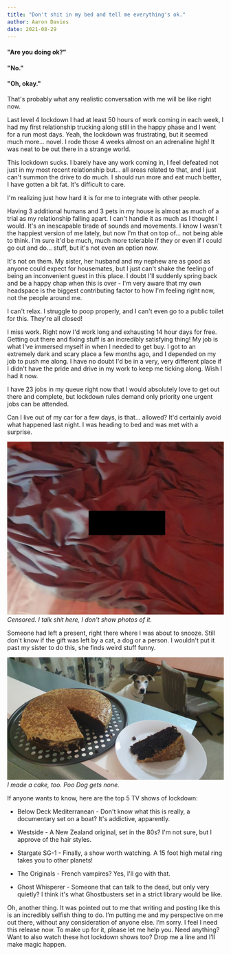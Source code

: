 ```yaml
---
title: "Don't shit in my bed and tell me everything's ok."
author: Aaron Davies
date: 2021-08-29
---
```


#### "Are you doing ok?"

#### "No."

#### "Oh, okay."

That's probably what any realistic conversation with me will be like right now. 

Last level 4 lockdown I had at least 50 hours of work coming in each week, I had my first relationship trucking along still in the happy phase and I went for a run most days. Yeah, the lockdown was frustrating, but it seemed much more… novel. I rode those 4 weeks almost on an adrenaline high! It was neat to be out there in a strange world.

This lockdown sucks. I barely have any work coming in, I feel defeated not just in my most recent relationship but… all areas related to that, and I just can't summon the drive to do much. I should run more and eat much better, I have gotten a bit fat. It's difficult to care.
 
I'm realizing just how hard it is for me to integrate with other people. 

Having 3 additional humans and 3 pets in my house is almost as much of a trial as my relationship falling apart. I can't handle it as much as I thought I would. It's an inescapable tirade of sounds and movements. I know I wasn't the happiest version of me lately, but now I'm that on top of… not being able to think. I'm sure it'd be much, much more tolerable if they or even if I could go out and do… stuff, but it's not even an option now. 

It's not on them. My sister, her husband and my nephew are as good as anyone could expect for housemates, but I just can't shake the feeling of being an inconvenient guest in this place. I doubt I'll suddenly spring back and be a happy chap when this is over - I'm very aware that my own headspace is the biggest contributing factor to how I'm feeling right now, not the people around me.

I can't relax. I struggle to poop properly, and I can't even go to a public toilet for this. They're all closed!

I miss work. Right now I'd work long and exhausting 14 hour days for free. Getting out there and fixing stuff is an incredibly satisfying thing! My job is what I've immersed myself in when I needed to get buy. I got to  an extremely dark and scary place a few months ago, and I depended on my job to push me along. I have no doubt I'd be in a very, very different place if I didn't have the pride and drive in my work to keep me ticking along. Wish I had it now. 

I have 23 jobs in my queue right now that I would absolutely love to get out there and complete, but lockdown rules demand only priority one urgent jobs can be attended.

Can I live out of my car for a few days, is that… allowed? It'd certainly avoid what happened last night. I was heading to bed and was met with a surprise.

[![slicegone.](/media/images/blog/dogpoo.jpg)](/media/images/blog/dogpoo.jpg)
_Censored. I talk shit here, I don't show photos of it._

Someone had left a present, right there where I was about to snooze. Still don't know if the gift was left by a cat, a dog or a person. I wouldn't put it past my sister to do this, she finds weird stuff funny. 

[![slicegone.](/media/images/blog/dogcake.jpg)](/media/images/blog/dogcake.jpg)
_I made a cake, too. Poo Dog gets none._

If anyone wants to know, here are the top 5 TV shows of lockdown:

* Below Deck Mediterranean - Don't know what this is really, a documentary set on a boat? It's addictive, apparently.

* Westside - A New Zealand original, set in the 80s? I'm not sure, but I approve of the hair styles.

* Stargate SG-1 - Finally, a show worth watching. A 15 foot high metal ring takes you to other planets!

* The Originals - French vampires? Yes, I'll go with that.

* Ghost Whisperer - Someone that can talk to the dead, but only very quietly? I think it's what Ghostbusters set in a strict library would be like. 

Oh, another thing. It was pointed out to me that writing and posting like this is an incredibly selfish thing to do. I’m putting me and my perspective on me out there, without any consideration of anyone else. I’m sorry. I feel I need this release now. To make up for it, please let me help you. Need anything? Want to also watch these hot lockdown shows too? Drop me a line and I’ll make magic happen.
